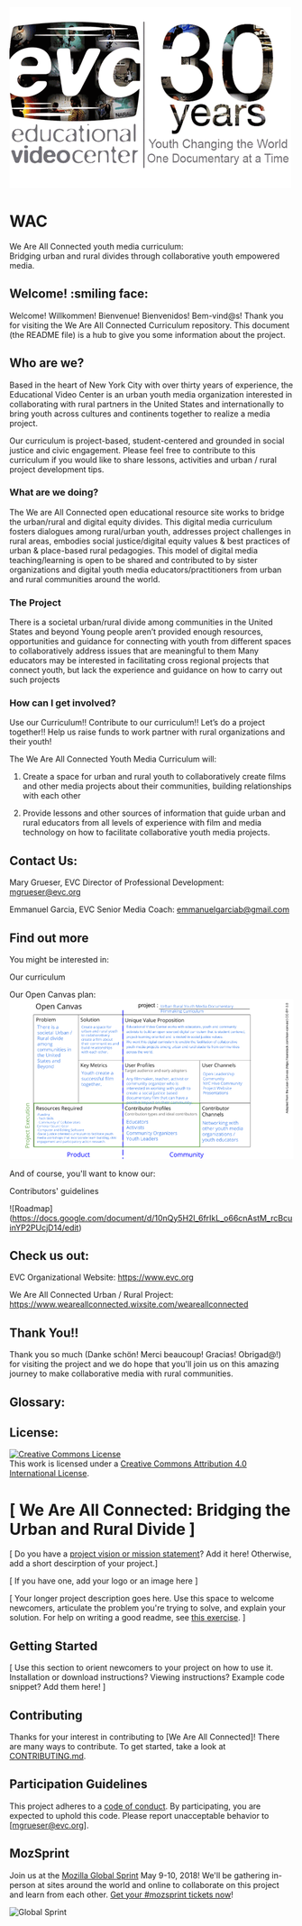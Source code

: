 ![alt text](https://raw.githubusercontent.com/EducationalVideoCenter/WAC/master/EVClogo1.gif)
# WAC
We Are All Connected youth media curriculum:  
Bridging urban and rural divides through collaborative youth empowered media.   
## Welcome! :smiling face:

Welcome! Willkommen! Bienvenue! Bienvenidos! Bem-vind@s!
Thank you for visiting the We Are All Connected Curriculum repository.
This document (the README file) is a hub to give you some information about the project. 
## Who are we?
Based in the heart of New York City with over thirty years of experience, the Educational Video Center is an urban youth media organization interested in collaborating with rural partners in the United States and internationally to bring youth across cultures and continents together to realize a media project.

Our curriculum is project-based, student-centered and grounded in social justice and civic engagement.  Please feel free to contribute to this curriculum if you would like to share lessons, activities and urban / rural project development tips.
 
### What are we doing?
The We are All Connected open educational resource site works to bridge the urban/rural and digital equity divides. This digital media curriculum fosters dialogues among rural/urban youth, addresses project challenges in rural areas, embodies social justice/digital equity values & best practices of urban & place-based rural pedagogies. This model of digital media teaching/learning is open to be shared and contributed to by sister organizations and digital youth media educators/practitioners from urban and rural communities around the world.
 
### The Project
There is a societal urban/rural divide among communities in the United States and beyond
Young people aren’t provided enough resources, opportunities and guidance for connecting with youth from different spaces to collaboratively address issues that are meaningful to them 
Many educators may be interested in facilitating cross regional projects that connect youth, but lack the experience and guidance on how to carry out such projects  

### How can I get involved?
Use our Curriculum!!
Contribute to our curriculum!!
Let’s do a project together!!
Help us raise funds to work partner with rural organizations and their youth!
 
The We Are All Connected Youth Media Curriculum will:

1.  Create a space for urban and rural youth to collaboratively create films and other media projects about their communities, building relationships with each other 

2.  Provide lessons and other sources of information that guide urban and rural educators from all levels of experience with film and media technology on how to facilitate collaborative youth media projects.     

## Contact Us:
Mary Grueser, EVC Director of Professional Development:  mgrueser@evc.org

Emmanuel Garcia, EVC Senior Media Coach: emmanuelgarciab@gmail.com

## Find out more
You might be interested in:

Our curriculum

Our Open Canvas plan:  
![alt text](https://raw.githubusercontent.com/EducationalVideoCenter/WAC/master/We%20Are%20All%20Connected%20Open%20Canvas.png)

And of course, you'll want to know our:

Contributors' guidelines

![Roadmap] (https://docs.google.com/document/d/10nQy5H2l_6frIkL_o66cnAstM_rcBcuinYP2PUcjD14/edit)

## Check us out:
EVC Organizational Website:  https://www.evc.org

We Are All Connected Urban / Rural Project:  https://www.weareallconnected.wixsite.com/weareallconnected

## Thank You!!
Thank you so much (Danke schön! Merci beaucoup! Gracias! Obrigad@!) for visiting the project and we do hope that you'll join us on this amazing journey to make collaborative media with rural communities.


## Glossary:

## License:

<a rel="license" href="http://creativecommons.org/licenses/by/4.0/"><img alt="Creative Commons License" style="border-width:0" src="https://i.creativecommons.org/l/by/4.0/88x31.png" /></a><br />This work is licensed under a <a rel="license" href="http://creativecommons.org/licenses/by/4.0/">Creative Commons Attribution 4.0 International License</a>.

# [ We Are All Connected:  Bridging the Urban and Rural Divide ]

[ Do you have a [project vision or mission statement](https://mozilla.github.io/open-leadership-training-series/articles/introduction-to-open-leadership/stating-your-project-vision/)? Add it here! Otherwise, add a short descirption of your project.]

[ If you have one, add your logo or an image here ]

[ Your longer project description goes here. Use this space to welcome newcomers, articulate the problem you're trying to solve, and explain your solution. For help on writing a good readme, see [this exercise](https://mozilla.github.io/open-leadership-training-series/articles/opening-your-project/write-a-great-project-readme/). ]

## Getting Started

[ Use this section to orient newcomers to your project on how to use it. Installation or download instructions? Viewing instructions? Example code snippet? Add them here! ]

## Contributing

Thanks for your interest in contributing to [We Are All Connected]! There are many ways to contribute. To get started, take a look at [CONTRIBUTING.md](CONTRIBUTING.md).

## Participation Guidelines

This project adheres to a [code of conduct](CODE_OF_CONDUCT.md). By participating, you are expected to uphold this code. Please report unacceptable behavior to [mgrueser@evc.org].

## MozSprint

Join us at the [Mozilla Global Sprint](http://mozilla.github.io/global-sprint/) May 9-10, 2018! We'll be gathering in-person at sites around the world and online to collaborate on this project and learn from each other. [Get your #mozsprint tickets now](http://mozilla.github.io/global-sprint/)!

![Global Sprint](https://cloud.githubusercontent.com/assets/617994/24632585/b2b07dcc-1892-11e7-91cf-f9e473187cf7.png)


